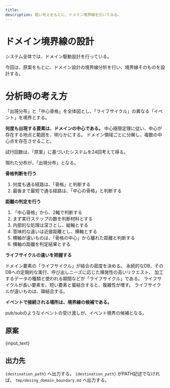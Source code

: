 ```yaml
---
title: 
description: 粗い考えをもとに、ドメイン境界線を引いてみる。
---
```


# ドメイン境界線の設計

システム全体では、ドメイン駆動設計を行っている。

今回は、原案をもとに、ドメイン設計の境界線分析を行い、境界線そのものを設計する。

# 分析時の考え方

「出現分布」と「中心骨格」を全体図とし、「ライフサイクル」の異なる「イベント」を境界とする。

**何度も出現する要素は、ドメインの中心である。**
中心極限定理に従い、中心が存在する地点と範囲を、明らかにする。
ドメイン領域ごとに分解し、複数の中心点を存在させること。

試行回数は、「原案」に基づいたシステムを24回考えて得る。

現れた分布が、「出現分布」となる。

**骨格判断を行う**

1. 何度も通る経路は、「骨格」と判断する
2. 最後まで最短で通る経路は、「中心の骨格」と判断する

**距離の判定を行う**

1. 「中心骨格」から、2軸で判断する
2. まず実行ステップの数を判断材料とする
3. 内部的な処理は深さとし、縦軸とする
4. 意味的な違いは近接距離とし、横軸とする
5. 横軸が遠いものは、「骨格の中心」から離れた距離と判断する
6. 横軸の距離を判定結果とする

**ライフサイクルの違いを把握する**

ドメイン要素の「ライフサイクル」が結合の密度を決める。
永続的なDB、そのDBへの定期的な実行、呼び出しニーズに応じた揮発性の高いリクエスト、
加工するデータの種類と使われる期間などが「ライフサイクル」である。
ライフサイクルが長い要素を、短い要素と蜜結合すると、複雑性が増す。
ライフサイクルが遠いものは、疎結合する。

**イベントで接続される場所は、境界線の候補である。**

pub/subのようなイベントの受け渡しが、イベント境界の候補となる。


## 原案
{input_text}

## 出力先
`{destination_path}` へ出力する。
`{destination_path}` がPATH記述でなければ、 `tmp/desing_domain_boundary.md` へ出力する。

